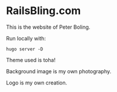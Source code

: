 # RailsBling.com

This is the website of Peter Boling.

Run locally with:

```shell
hugo server -D
```

Theme used is toha!

Background image is my own photography.

Logo is my own creation.
